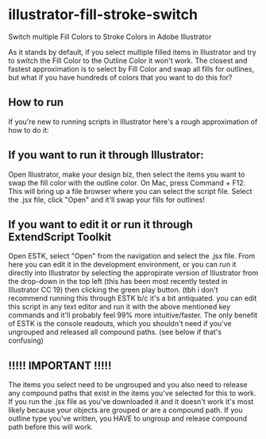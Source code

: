 # illustrator-fill-stroke-switch
Switch multiple Fill Colors to Stroke Colors in Adobe Illustrator

As it stands by default, if you select multiple filled items in Illustrator and try to switch the Fill Color to the Outline Color it won't work. The closest and fastest approximation is to select by Fill Color and swap all fills for outlines, but what if you have hundreds of colors that you want to do this for?

How to run
----

If you're new to running scripts in Illustrator here's a rough approximation of how to do it:

If you want to run it through Illustrator:
----

Open Illustrator, make your design biz, then select the items you want to swap the fill color with the outline color. On Mac, press Command + F12. This will bring up a file browser where you can select the script file. Select the .jsx file, click "Open" and it'll swap your fills for outlines!

If you want to edit it or run it through ExtendScript Toolkit
----

Open ESTK, select "Open" from the navigation and select the .jsx file. From here you can edit it in the development environment, or you can run it directly into Illustrator by selecting the appropirate version of Illustrator from the drop-down in the top left (this has been most recently tested in Illustrator CC 19) then clicking the green play button. (tbh i don't recommend running this through ESTK b/c it's a bit antiquated. you can edit this script in any text editor and run it with the above mentioned key commands and it'll probably feel 99% more intuitive/faster. The only benefit of ESTK is the console readouts, which you shouldn't need if you've ungrouped and released all compound paths. (see below if that's confusing)

!!!!! IMPORTANT !!!!!
----

The items you select need to be ungrouped and you also need to release any compound paths that exist in the items you've selected for this to work. If you run the .jsx file as you've downloaded it and it doesn't work it's most likely because your objects are grouped or are a compound path. If you outline type you've written, you HAVE to ungroup and release compound path before this will work.
